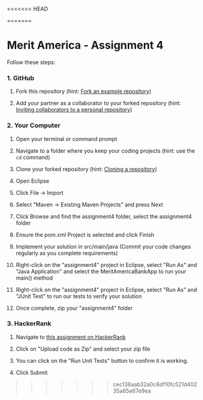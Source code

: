 <<<<<<< HEAD

=======
# Merit America - Assignment 4

Follow these steps:

### 1. GitHub

  1. Fork this repository (hint: [Fork an example repository](https://help.github.com/en/github/getting-started-with-github/fork-a-repo#fork-an-example-repository))

  2. Add your partner as a collaborator to your forked repository (hint: [Inviting collaborators to a personal repository](https://help.github.com/en/github/setting-up-and-managing-your-github-user-account/inviting-collaborators-to-a-personal-repository))

### 2. Your Computer

  1. Open your terminal or command prompt

  2. Navigate to a folder where you keep your coding projects (hint: use the `cd` command)

  3. Clone your forked repository (hint: [Cloning a repository](https://help.github.com/en/github/creating-cloning-and-archiving-repositories/cloning-a-repository))

  4. Open Eclipse

  5. Click File -> Import

  6. Select "Maven -> Existing Maven Projects" and press Next

  7. Click Browse and find the assignment4 folder, select the assignment4 folder

  8. Ensure the pom.xml Project is selected and click Finish

  9. Implement your solution in src/main/java (Commit your code changes regularly as you complete requirements)

  10. Right-click on the "assignment4" project in Eclipse, select "Run As" and "Java Application" and select the MeritAmericaBankApp to run your main() method

  11. Right-click on the "assignment4" project in Eclipse, select "Run As" and "JUnit Test" to run our tests to verify your solution

  12. Once complete, zip your "assignment4" folder

### 3. HackerRank

  1. Navigate to [this assignment on HackerRank](https://www.hackerrank.com/tests/17k8h2gero8/43d79ef8fa941ba685d2eb7298e67ba3?try_test=true)

  2. Click on "Upload code as Zip" and select your zip file

  3. You can click on the "Run Unit Tests" button to confirm it is working.

  4. Click Submit
>>>>>>> cec138aab32a0c8df10fc521d40235a65e67e9ea
